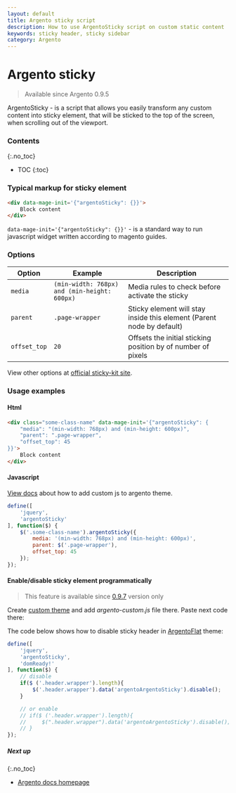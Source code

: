 ```yaml
---
layout: default
title: Argento sticky script
description: How to use ArgentoSticky script on custom static content
keywords: sticky header, sticky sidebar
category: Argento
---
```


# Argento sticky

> Available since Argento 0.9.5

ArgentoSticky - is a script that allows you easily transform any custom content
into sticky element, that will be sticked to the top of the screen, when scrolling
out of the viewport.

### Contents
{:.no_toc}

* TOC
{:toc}

### Typical markup for sticky element

```html
<div data-mage-init='{"argentoSticky": {}}'>
    Block content
</div>
```

`data-mage-init='{"argentoSticky": {}}'` - is a standard way to run javascript
widget written according to magento guides.

### Options

Option       | Example          | Description
-------------|------------------|------------
`media`      | `(min-width: 768px) and (min-height: 600px)` | Media rules to check before activate the sticky
`parent`     | `.page-wrapper`  | Sticky element will stay inside this element (Parent node by default)
`offset_top` | `20`             | Offsets the initial sticking position by of number of pixels

View other options at [official sticky-kit site](http://leafo.net/sticky-kit/).

### Usage examples

#### Html

```html
<div class="some-class-name" data-mage-init='{"argentoSticky": {
    "media": "(min-width: 768px) and (min-height: 600px)",
    "parent": ".page-wrapper",
    "offset_top": 45
}}'>
    Block content
</div>
```

#### Javascript

[View docs](../../customization/custom-js/) about how to add custom js
to argento theme.

```js
define([
    'jquery',
    'argentoSticky'
], function($) {
    $('.some-class-name').argentoSticky({
        media: '(min-width: 768px) and (min-height: 600px)',
        parent: $('.page-wrapper'),
        offset_top: 45
    });
});
```

#### Enable/disable sticky element programmatically

> This feature is available since [0.9.7](/m2/argento/changelog/#version-097)
> version only

Create [custom theme](../../customization/custom-js/) and add _argento-custom.js_ file there. 
Paste next code there:

The code below shows how to disable sticky header in
[ArgentoFlat](/m2/argento/flat/) theme:

```js
define([
    'jquery',
    'argentoSticky',
    'domReady!'
], function($) {
    // disable
    if($ ('.header.wrapper').length){
        $('.header.wrapper').data('argentoArgentoSticky').disable();
    }

    // or enable
    // if($ ('.header.wrapper').length){
    //     $(".header.wrapper").data('argentoArgentoSticky').disable();
    // }
});
```

##### Next up
{:.no_toc}

- [Argento docs homepage](/m2/argento/)

